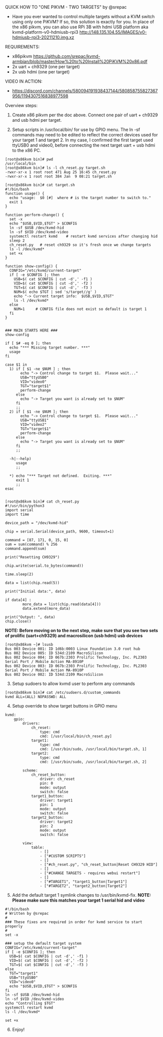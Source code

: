 QUICK HOW TO "ONE PIKVM - TWO TARGETS" by @srepac

- Have you ever wanted to control multiple targets without a KVM switch using only one PiKVM?  If so, this solution is exactly for you.  In place of the x86 pikvm, you can also use RPi 3B with hdmi USB platform aka kvmd-platform-v0-hdmiusb-rpi3  http://148.135.104.55/IMAGES/v0-hdmiusb-rpi3-20211210.img.xz

REQUIREMENTS:
- x86pikvm  https://github.com/srepac/kvmd-armbian/blob/master/How%20to%20Install%20PiKVM%20x86.pdf 
- 2x uart + ch9329 (one per target)
- 2x usb hdmi (one per target)

VIDEO IN ACTION:
- https://discord.com/channels/580094191938437144/580858755827367956/1194307516838977598

Overview steps:

1.  Create x86 pikvm per the doc above.  Connect one pair of uart + ch9329 and usb hdmi per target.

2.  Setup scripts in /usr/local/bin/ for use by GPIO menu.  The ln -sf commands may need to be edited to reflect the correct devices used for your target 1 and target 2.  In my case, I confirmed the first target used ttyUSB0 and video0, before connecting the next target uart + usb hdmi to the x86 PC.
```
[root@x86kvm bin]# pwd
/usr/local/bin
[root@x86kvm bin]# ls -l ch_reset.py target.sh
-rwxr-xr-x 1 root root 471 Aug 25 16:45 ch_reset.py
-rwxr-xr-x 1 root root 384 Jan  9 08:21 target.sh

[root@x86kvm bin]# cat target.sh
#!/bin/bash
function usage() {
  echo "usage:  $0 [#]  where # is the target number to switch to."
  exit 1
}

function perform-change() {
  set -x
  echo "$USB,$VID,$TGT" > $CONFIG
  ln -sf $USB /dev/kvmd-hid
  ln -sf $VID /dev/kvmd-video
  systemctl restart kvmd    # restart kvmd services after changing hid
  sleep 2
  ch_reset.py   # reset ch9329 so it's fresh once we change targets
  ls -l /dev/kvmd*
  set +x
}

function show-config() {
  CONFIG="/etc/kvmd/current-target"
  if [ -e $CONFIG ]; then
    USB=$( cat $CONFIG | cut -d',' -f1 )
    VID=$( cat $CONFIG | cut -d',' -f2 )
    TGT=$( cat $CONFIG | cut -d',' -f3 )
    NUM=$( echo $TGT | sed 's/target//g' )
    echo "-> Current target info:  $USB,$VID,$TGT"
    ls -l /dev/kvmd*
  else
    NUM=1     # CONFIG file does not exist so default is target 1
  fi
}


### MAIN STARTS HERE ###
show-config

if [ $# -eq 0 ]; then
  echo "*** Missing target number. ***"
  usage
fi

case $1 in
  1) if [ $1 -ne $NUM ] ; then
       echo "-> Control change to target $1.  Please wait..."
       USB="ttyUSB0"
       VID="video0"
       TGT="target$1"
       perform-change
     else
       echo "-> Target you want is already set to $NUM"
     fi
     ;;
  2) if [ $1 -ne $NUM ]; then
       echo "-> Control change to target $1.  Please wait..."
       USB="ttyUSB1"
       VID="video2"
       TGT="target$1"
       perform-change
     else
       echo "-> Target you want is already set to $NUM"
     fi
     ;;

  -h|--help)
     usage
     ;;

  *) echo "*** Target not defined.  Exiting. ***"
     exit 1
     ;;
esac


[root@x86kvm bin]# cat ch_reset.py
#!/usr/bin/python3
import serial
import time

device_path = "/dev/kvmd-hid"

chip = serial.Serial(device_path, 9600, timeout=1)

command = [87, 171, 0, 15, 0]
sum = sum(command) % 256
command.append(sum)

print("Resetting CH9329")

chip.write(serial.to_bytes(command))

time.sleep(2)

data = list(chip.read(5))

print("Initial data:", data)

if data[4] :
        more_data = list(chip.read(data[4]))
        data.extend(more_data)

print("Output: ", data)
chip.close()
```

**NOTE:  Before moving on to the next step, make sure that you see two sets of prolific (uart+ch9329) and macrosilicon (usb hdmi) usb devices**
```
[root@x86kvm ~]# lsusb
Bus 003 Device 001: ID 1d6b:0003 Linux Foundation 3.0 root hub
Bus 002 Device 005: ID 534d:2109 MacroSilicon
Bus 002 Device 004: ID 067b:2303 Prolific Technology, Inc. PL2303 Serial Port / Mobile Action MA-8910P
Bus 002 Device 003: ID 067b:2303 Prolific Technology, Inc. PL2303 Serial Port / Mobile Action MA-8910P
Bus 002 Device 002: ID 534d:2109 MacroSilicon
```

3.  Setup sudoers to allow kvmd user to perform any commands
```
[root@x86kvm bin]# cat /etc/sudoers.d/custom_commands
kvmd ALL=(ALL) NOPASSWD: ALL
```

4.  Setup override to show target buttons in GPIO menu 
```[root@x86kvm bin]# cat /etc/kvmd/override.d/ch9329.yaml
kvmd:
    gpio:
        drivers:
            ch_reset:
                type: cmd
                cmd: [/usr/local/bin/ch_reset.py]
            target1:
                type: cmd
                cmd: [/usr/bin/sudo, /usr/local/bin/target.sh, 1]
            target2:
                type: cmd
                cmd: [/usr/bin/sudo, /usr/local/bin/target.sh, 2]

        scheme:
            ch_reset_button:
                driver: ch_reset
                pin: 0
                mode: output
                switch: false
            target1_button:
                driver: target1
                pin: 1
                mode: output
                switch: false
            target2_button:
                driver: target2
                pin: 2
                mode: output
                switch: false

        view:
            table:
                - []
                - ["#CUSTOM SCRIPTS"]
                - []
                - ["#ch_reset.py", "ch_reset_button|Reset CH9329 HID"]
                - []
                - ["#CHANGE TARGETS - requires webui restart"]
                - []
                - ["#TARGET1", "target1_button|Target1"]
                - ["#TARGET2", "target2_button|Target2"]
```

5.  Add the default target 1 symlink changes to /usr/bin/kvmd-fix.  **NOTE:  Please make sure this matches your target 1 serial hid and video**
```
#!/bin/bash
# Written by @srepac
#
### These fixes are required in order for kvmd service to start properly
#
set -x

### setup the default target system
CONFIG="/etc/kvmd/current-target"
if [ -e $CONFIG ]; then
  USB=$( cat $CONFIG | cut -d',' -f1 )
  VID=$( cat $CONFIG | cut -d',' -f2 )
  TGT=$( cat $CONFIG | cut -d',' -f3 )
else
  TGT="target1"
  USB="ttyUSB0"
  VID="video0"
  echo "$USB,$VID,$TGT" > $CONFIG
fi
ln -sf $USB /dev/kvmd-hid
ln -sf $VID /dev/kvmd-video
echo "Controlling $TGT"
systemctl restart kvmd
ls -l /dev/kvmd*

set +x
```

6.  Enjoy!
